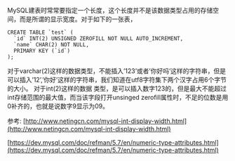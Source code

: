 MySQL建表时常常要指定一个长度，这个长度并不是该数据类型占用的存储空间，而是所谓的显示宽度。对于如下的一张表，

```mysql
CREATE TABLE `test` (
  `id` INT(2) UNSIGNED ZEROFILL NOT NULL AUTO_INCREMENT,
  `name` CHAR(2) NOT NULL,
  PRIMARY KEY (`id`)
);
```

对于varchar(2)这样的数据类型，不能插入’123’或者’你好吗’这样的字符串，但是可以插入’12’,’你好’这样的字符串，我们知道在utf8字符集下两个汉字占用6个字节的大小。 
对于int(2)这样的数据 类型，是可以插入数字123的，但是最大不能超过int存储范围的最大值，而当该字段打开unsinged zerofill属性时，不足的位数是用0补齐的，也就是说数字9显示为09。

参考: 
[http://www.netingcn.com/mysql-int-display-width.html](http://www.netingcn.com/mysql-int-display-width.html)

[https://dev.mysql.com/doc/refman/5.7/en/numeric-type-attributes.html](https://dev.mysql.com/doc/refman/5.7/en/numeric-type-attributes.html)